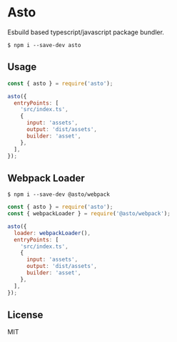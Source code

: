 # Asto

Esbuild based typescript/javascript package bundler.

```
$ npm i --save-dev asto
```

## Usage

```js
const { asto } = require('asto');

asto({
  entryPoints: [
    'src/index.ts',
    {
      input: 'assets',
      output: 'dist/assets',
      builder: 'asset',
    },
  ],
});
```

## Webpack Loader

```
$ npm i --save-dev @asto/webpack
```

```js
const { asto } = require('asto');
const { webpackLoader } = require('@asto/webpack');

asto({
  loader: webpackLoader(),
  entryPoints: [
    'src/index.ts',
    {
      input: 'assets',
      output: 'dist/assets',
      builder: 'asset',
    },
  ],
});
```

## License

MIT

